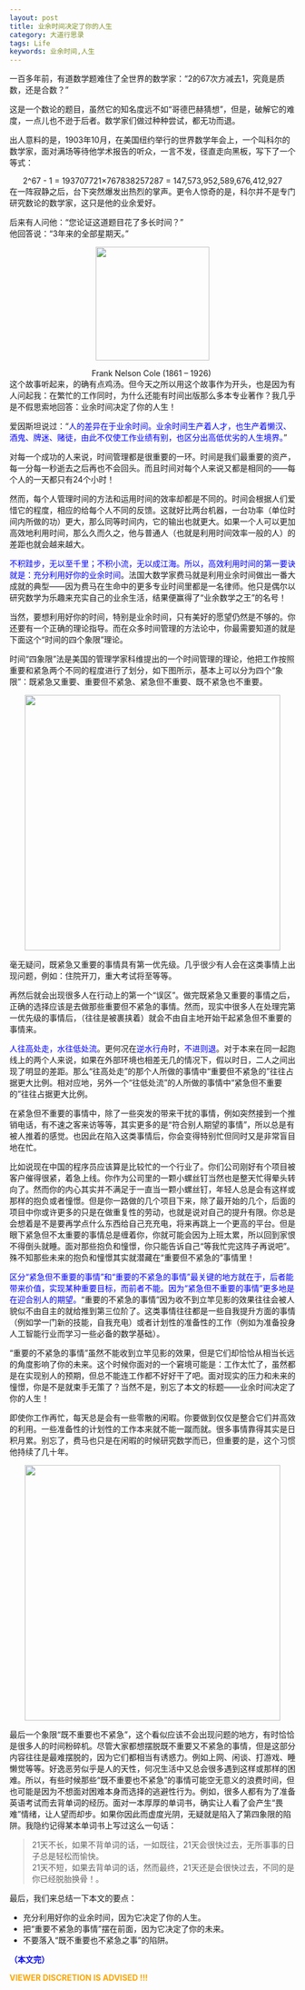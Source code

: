 ```yaml
---
layout: post
title: 业余时间决定了你的人生
category: 大道行思录
tags: Life
keywords: 业余时间,人生
---
```


一百多年前，有道数学题难住了全世界的数学家：“2的67次方减去1，究竟是质数，还是合数？”

这是一个数论的题目，虽然它的知名度远不如“哥德巴赫猜想”，但是，破解它的难度，一点儿也不逊于后者。数学家们做过种种尝试，都无功而退。

出人意料的是，1903年10月，在美国纽约举行的世界数学年会上，一个叫科尔的数学家，面对满场等待他学术报告的听众，一言不发，径直走向黑板，写下了一个等式：<br><center>2^67 - 1 = 193707721×767838257287 = 147,573,952,589,676,412,927<br></center>
在一阵寂静之后，台下突然爆发出热烈的掌声。更令人惊奇的是，科尔并不是专门研究数论的数学家，这只是他的业余爱好。<br>

后来有人问他：“您论证这道题目花了多长时间？” <br>
他回答说：“3年来的全部星期天。”<br>
<p align="center">
<img src="https://fzuo.github.io/assets/img/free_time/cole.jpg" width="200">
</p><center>Frank Nelson Cole (1861 – 1926) <br></center>
这个故事听起来，的确有点鸡汤。但今天之所以用这个故事作为开头，也是因为有人问起我：在繁忙的工作同时，为什么还能有时间出版那么多本专业著作？我几乎是不假思索地回答：业余时间决定了你的人生！

爱因斯坦说过：“<span style="color:blue">人的差异在于业余时间。业余时间生产着人才，也生产着懒汉、酒鬼、牌迷、赌徒，由此不仅使工作业绩有别，也区分出高低优劣的人生境界。</span>”

对每一个成功的人来说，时间管理都是很重要的一环。时间是我们最重要的资产，每一分每一秒逝去之后再也不会回头。而且时间对每个人来说又都是相同的——每个人的一天都只有24个小时！

然而，每个人管理时间的方法和运用时间的效率却都是不同的。时间会根据人们爱惜它的程度，相应的给每个人不同的反馈。这就好比两台机器，一台功率（单位时间内所做的功）更大，那么同等时间内，它的输出也就更大。如果一个人可以更加高效地利用时间，那么久而久之，他与普通人（也就是利用时间效率一般的人）的差距也就会越来越大。

<span style="color:blue">不积跬步，无以至千里；不积小流，无以成江海。所以，高效利用时间的第一要诀就是：充分利用好你的业余时间</span>。法国大数学家费马就是利用业余时间做出一番大成就的典型——因为费马在生命中的更多专业时间里都是一名律师。他只是偶尔以研究数学为乐趣来充实自己的业余生活，结果便赢得了“业余数学之王”的名号！

当然，要想利用好你的时间，特别是业余时间，只有美好的愿望仍然是不够的。你还要有一个正确的理论指导。而在众多时间管理的方法论中，你最需要知道的就是下面这个“时间的四个象限”理论。

时间“四象限”法是美国的管理学家科维提出的一个时间管理的理论，他把工作按照重要和紧急两个不同的程度进行了划分，如下图所示，基本上可以分为四个“象限”：既紧急又重要、重要但不紧急、紧急但不重要、既不紧急也不重要。

<p align="center">
<img src="https://fzuo.github.io/assets/img/free_time/phrase4.jpg" width="450">
</p>

毫无疑问，既紧急又重要的事情具有第一优先级。几乎很少有人会在这类事情上出现问题，例如：住院开刀，重大考试将至等等。

再然后就会出现很多人在行动上的第一个“误区”。做完既紧急又重要的事情之后，正确的选择应该是去做那些重要但不紧急的事情。然而，现实中很多人在处理完第一优先级的事情后，（往往是被裹挟着）就会不由自主地开始干起紧急但不重要的事情来。

<span style="color:blue">人往高处走，水往低处流</span>。更何况在<span style="color:blue">逆水行舟</span>时，<span style="color:blue">不进则退</span>。对于本来在同一起跑线上的两个人来说，如果在外部环境也相差无几的情况下，假以时日，二人之间出现了明显的差距。那么“往高处走”的那个人所做的事情中“重要但不紧急的”往往占据更大比例。相对应地，另外一个“往低处流”的人所做的事情中“紧急但不重要的”往往占据更大比例。

在紧急但不重要的事情中，除了一些突发的带来干扰的事情，例如突然接到一个推销电话，有不速之客来访等等，其实更多的是“符合别人期望的事情”，所以总是有被人推着的感觉。也因此在陷入这类事情后，你会变得特别忙但同时又是非常盲目地在忙。

比如说现在中国的程序员应该算是比较忙的一个行业了。你们公司刚好有个项目被客户催得很紧，着急上线。你作为公司里的一颗小螺丝钉当然也是整天忙得晕头转向了。然而你的内心其实并不满足于一直当一颗小螺丝钉，年轻人总是会有这样或那样的抱负或者憧憬。但是你一路做的几个项目下来，除了最开始的几个，后面的项目中你或许更多的只是在做重复性的劳动，也就是说对自己的提升有限。你总是会想着是不是要再学点什么东西给自己充充电，将来再跳上一个更高的平台。但是眼下紧急但不太重要的事情总是缠着你，你就可能会因为上班太累，所以回到家恨不得倒头就睡。面对那些抱负和憧憬，你只能告诉自己“等我忙完这阵子再说吧”。殊不知那些未来的抱负和憧憬其实就潜藏在“重要但不紧急的”事情里！

<span style="color:blue">区分“紧急但不重要的事情”和“重要的不紧急的事情”最关键的地方就在于，后者能带来价值，实现某种重要目标，而前者不能。因为“紧急但不重要的事情”更多地是在迎合别人的期望。</span>“重要的不紧急的事情”因为收不到立竿见影的效果往往会被人貌似不由自主的就给推到第三位阶了。这类事情往往都是一些自我提升方面的事情（例如学一门新的技能，自我充电）或者计划性的准备性的工作（例如为准备投身人工智能行业而学习一些必备的数学基础）。

“重要的不紧急的事情”虽然不能收到立竿见影的效果，但是它们却恰恰从相当长远的角度影响了你的未来。这个时候你面对的一个窘境可能是：工作太忙了，虽然都是在实现别人的预期，但总不能连工作都不好好干了吧。面对现实的压力和未来的憧憬，你是不是就束手无策了？当然不是，别忘了本文的标题——业余时间决定了你的人生！

即使你工作再忙，每天总是会有一些零散的闲暇。你要做到仅仅是整合它们并高效的利用。一些准备性的计划性的工作本来就不能一蹴而就。很多事情靠得其实是日积月累。别忘了，费马也只是在闲暇的时候研究数学而已，但重要的是，这个习惯他持续了几十年。

<p align="center">
<img src="https://fzuo.github.io/assets/img/free_time/film_script.png" width="450">
</p>

最后一个象限“既不重要也不紧急”，这个看似应该不会出现问题的地方，有时恰恰是很多人的时间粉碎机。尽管大家都想摆脱既不重要又不紧急的事情，但是这部分内容往往是最难摆脱的，因为它们都相当有诱惑力。例如上网、闲谈、打游戏、睡懒觉等等。好逸恶劳似乎是人的天性，何况生活中又总会很多遇到这样或那样的困难。所以，有些时候那些“既不重要也不紧急”的事情可能空无意义的浪费时间，但也可能是因为不想面对困难本身而选择的逃避性行为。例如，很多人都有为了准备英语考试而去背单词的经历。面对一本厚厚的单词书，确实让人看了会产生“畏难”情绪，让人望而却步。如果你因此而虚度光阴，无疑就是陷入了第四象限的陷阱。我隐约记得某本单词书上写过这么一句话：
> 21天不长，如果不背单词的话，一如既往，21天会很快过去，无所事事的日子总是轻松而愉快。<br>21天不短，如果去背单词的话，然而最终，21天还是会很快过去，不同的是你已经脱胎换骨！。

最后，我们来总结一下本文的要点：

- 充分利用好你的业余时间，因为它决定了你的人生。
- 把“重要不紧急的事情”摆在前面，因为它决定了你的未来。
- 不要落入“既不重要也不紧急之事”的陷阱。

<span style="color:blue">**（本文完）**</span>

**<span style="color:Orange"> VIEWER DISCRETION IS ADVISED !!! </span>**
